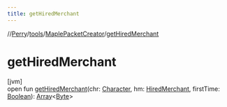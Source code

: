 ```yaml
---
title: getHiredMerchant
---
```

//[Perry](../../../index.html)/[tools](../index.html)/[MaplePacketCreator](index.html)/[getHiredMerchant](get-hired-merchant.html)



# getHiredMerchant



[jvm]\
open fun [getHiredMerchant](get-hired-merchant.html)(chr: [Character](../../client/-character/index.html), hm: [HiredMerchant](../../server.maps/-hired-merchant/index.html), firstTime: [Boolean](https://kotlinlang.org/api/latest/jvm/stdlib/kotlin/-boolean/index.html)): [Array](https://kotlinlang.org/api/latest/jvm/stdlib/kotlin/-array/index.html)&lt;[Byte](https://kotlinlang.org/api/latest/jvm/stdlib/kotlin/-byte/index.html)&gt;





